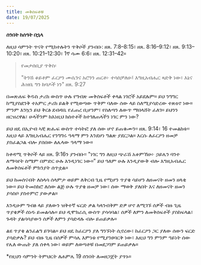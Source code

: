 ```yaml
---
title: መቅሰፍቶቹ
date: 19/07/2025
---
```


**ሰንበት ከሰዓት በኋላ**

ለዚህ ሳምንት ጥናት የሚከተሉትን ጥቅሶች ያንብቡ: ዘጸ. 7:8–8:15፣ ዘጸ. 8:16–9:12፣ ዘጸ. 9:13–10:20፣ ዘጸ. 10:21–12:30፣ 1ኛ ሳሙ 6:6፣ ዘጸ. 12:31–42።

> <p>የመታሰቢያ ጥቅስ፡</p>
> "ትንሽ ቆይቶም ፈርዖን ሙሴንና አሮንን ጠርቶ፦ ተሳስቻለሁ፤ እግዚአብሔር ጻድቅ ነው፣ እኔና ሕዝቤ ግን ከባዶች ነን" ዘጸ. 9:27

በመጽሐፍ ቅዱስ ታሪክ ውስጥ ሁሉ የግብጽ መቅሰፍቶች ቀላል ነገሮች አይደሉም። ይህ ንግግር ከሚያስደንቅ ተአምር ታሪክ ይልቅ የሚወጣው ጥቅም ባለው ሰው ላይ ስለሚያሳድረው ተጽዕኖ ነው። ምንም እንኳን ይህ ቅርፅ ደብዳቤ የፈጠረ ቢሆንም፣ የስለጣን ለውጥ ማበላሸት ፈለገ። ይህንን ዘርዝረዋል፣ ሁላችንም ከእነዚህ ክስተቶች ከተገለጠላችን ነገር ምን ነው?

ይህ ዘዴ በኢዮብ ኣቺ ጽሑፍ ውስጥ ተሳትፎ ያለ ሰው ሆኖ ይጠቁሙን፡፡ ዘጸ. 9:14፣ 16 ተመልከቱ፡፡ እዚህ ላይ እግዚአብሔር የንግግሩ ዓላማ ምን እንደሆነ ግልጽ ያደርጋል። እርሱ ለፈርዖን ዘመቻ ያስፈልጋል ብሎ ያሰበው ለሌላው ዓላማ ነው።

ከቀዳሚ ጥቅሶች ላይ ዘጸ. 9:16ን ያንብቡ፡፡ "ነገር ግን ለዚህ ጭራሽ አቆምኸሁ፦ ኃይሌን ባንተ ለማሳየት ስሜም በምድር ሁሉ እንዲነገር ነው።" ይህ ዓለም ሁሉ እንዲያውቅ ብሎ እግዚአብሔር ለመቅሰፍቶች ምክንያት ሰጥቷል።

ይህ ከመሰናብት ለስላሳ ሰላምታ ወይም ለቅርብ ጊዜ የሚሆን ጥያቄ ሳይሆን ለዘመናት ዘመን ዘላቂ ነው። ይህ ትመስክሮ ለሰው ልጅ ሁሉ ጥያቄ ዘመቻ ነው፣ ሰው ማወቅ ያለበት እና ለዘመናት ዘመን ያሳስቦ ያስተምሮ ያውቃል።

እንዲሁም ግብፅ ላይ ያለውን ዝቅተኛ ፍርድ ቃል ካላንብቅም ድዎ ሆኖ ለሚገኙ ሰዎች ብዙ ጊዜ ጥያቄዎች ሰነዱ ይመልሳሉ። ይህ ዲሞክራሲ ውስጥ ያሳሳባል፣ ሰዎች ለምን ለመቅሰፍቶች ያስከፍላል፣ ጉዳት ያልባሳያውን ሰዎች ለምን ያሳድዳሉ ብሎ ይጠይቃሉ።

ልዩ ጥያቄ ልንፈልግ ይገባል። ይህ ዘዴ ከፈርዖን ያለ ግንኙነት ሲኖረው፣ ከፈርዖን ጋር ያለው ሰውን ፍርድ ያሳድቃሉ? ይህ ብዙ ጊዜ በሰዎች ምሳሌ እምነቱ የሚያንፀባርቅ ነው፣ እዚህ ግን ምንም ዓይነት ሰው የሌለ ውጤት ያለ ሰቀላ ነው፣ ወይም ለወጣቶቹ በመደጋገም ይጠይቃሉ።

*የዚህን ሳምንት ትምህርት ለሐምሌ 19 ሰንበት ለመዘጋጀት ያጥኑ።